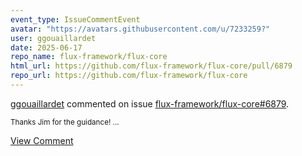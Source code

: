 ```yaml
---
event_type: IssueCommentEvent
avatar: "https://avatars.githubusercontent.com/u/7233259?"
user: ggouaillardet
date: 2025-06-17
repo_name: flux-framework/flux-core
html_url: https://github.com/flux-framework/flux-core/pull/6879
repo_url: https://github.com/flux-framework/flux-core
---
```


<a href='https://github.com/ggouaillardet' target='_blank'>ggouaillardet</a> commented on issue <a href='https://github.com/flux-framework/flux-core/pull/6879' target='_blank'>flux-framework/flux-core#6879</a>.

<small>Thanks Jim for the guidance!...</small>

<a href='https://github.com/flux-framework/flux-core/pull/6879' target='_blank'>View Comment</a>